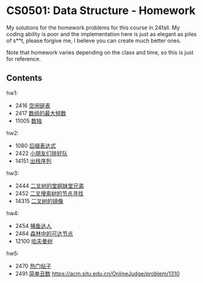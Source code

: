 # CS0501: Data Structure - Homework
My solutions for the homework problems for this course in 24fall. My coding ability is poor and the implementation here is just as elegant as piles of s\*\*t, please forgive me, I believe you can create much better ones.

Note that homework varies depending on the class and time, so this is just for reference.

## Contents
hw1:
 - 2416 [空闲链表](https://acm.sjtu.edu.cn/OnlineJudge/problem/2416)
 - 2417 [数组的最大频数](https://acm.sjtu.edu.cn/OnlineJudge/problem/2417)
 - 11005 [数独](https://acm.sjtu.edu.cn/OnlineJudge/problem/11005)

hw2:
 - 1080 [后缀表达式](https://acm.sjtu.edu.cn/OnlineJudge/problem/1080)
 - 2422 [小朋友们排好队](https://acm.sjtu.edu.cn/OnlineJudge/problem/2422)
 - 14151 [出栈序列](https://acm.sjtu.edu.cn/OnlineJudge/problem/14151)

hw3:
 - 2444 [二叉树的堂姐妹堂兄弟](https://acm.sjtu.edu.cn/OnlineJudge/problem/2444)
 - 2452 [二叉搜索树的节点寻找](https://acm.sjtu.edu.cn/OnlineJudge/problem/2452)
 - 14315 [二叉树的镜像](https://acm.sjtu.edu.cn/OnlineJudge/problem/14315)

hw4:
 - 2454 [捕鱼达人](https://acm.sjtu.edu.cn/OnlineJudge/problem/2454)
 - 2464 [森林中的可达节点](https://acm.sjtu.edu.cn/OnlineJudge/problem/2464)
 - 12100 [哈夫曼树](https://acm.sjtu.edu.cn/OnlineJudge/problem/12100)

hw5:
 - 2470 [热门帖子](https://acm.sjtu.edu.cn/OnlineJudge/problem/2470)
 - 2491 [简单丑数](https://acm.sjtu.edu.cn/OnlineJudge/problem/2491)
   https://acm.sjtu.edu.cn/OnlineJudge/problem/1310